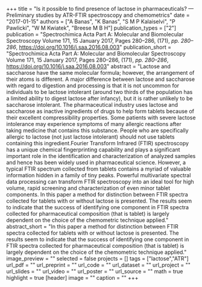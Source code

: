 +++
title = "Is it possible to find presence of lactose in pharmaceuticals? — Preliminary studies by ATR-FTIR spectroscopy and chemometrics"
date = "2017-01-15"
authors = ["A Banas", "K Banas", "S M P Kalaiselvi", "P Pawlicki", "W M Kwiatek", "Breese M B H"]
publication_types = ["2"]
publication = "Spectrochimica Acta Part A: Molecular and Biomolecular Spectroscopy Volume 171, 15 January 2017, Pages 280–286, (171), _pp. 280–286_, https://doi.org/10.1016/j.saa.2016.08.003"
publication_short = "Spectrochimica Acta Part A: Molecular and Biomolecular Spectroscopy Volume 171, 15 January 2017, Pages 280–286, (171), _pp. 280–286_, https://doi.org/10.1016/j.saa.2016.08.003"
abstract = "Lactose and saccharose have the same molecular formula; however, the arrangement of their atoms is different. A major difference between lactose and saccharose with regard to digestion and processing is that it is not uncommon for individuals to be lactose intolerant (around two thirds of the population has a limited ability to digest lactose after infancy), but it is rather unlikely to be saccharose intolerant. The pharmaceutical industry uses lactose and saccharose as inactive ingredients of drugs to help form tablets because of their excellent compressibility properties. Some patients with severe lactose intolerance may experience symptoms of many allergic reactions after taking medicine that contains this substance. People who are specifically allergic to lactose (not just lactose intolerant) should not use tablets containing this ingredient.Fourier Transform Infrared (FTIR) spectroscopy has a unique chemical fingerprinting capability and plays a significant important role in the identification and characterization of analyzed samples and hence has been widely used in pharmaceutical science. However, a typical FTIR spectrum collected from tablets contains a myriad of valuable information hidden in a family of tiny peaks. Powerful multivariate spectral data processing can transform FTIR spectroscopy into an ideal tool for high volume, rapid screening and characterization of even minor tablet components. In this paper a method for distinction between FTIR spectra collected for tablets with or without lactose is presented. The results seem to indicate that the success of identifying one component in FTIR spectra collected for pharmaceutical composition (that is tablet) is largely dependent on the choice of the chemometric technique applied."
abstract_short = "In this paper a method for distinction between FTIR spectra collected for tablets with or without lactose is presented. The results seem to indicate that the success of identifying one component in FTIR spectra collected for pharmaceutical composition (that is tablet) is largely dependent on the choice of the chemometric technique applied."
image_preview = ""
selected = false
projects = []
tags = ["lactose","ATR"]
url_pdf = ""
url_preprint = ""
url_code = ""
url_dataset = ""
url_project = ""
url_slides = ""
url_video = ""
url_poster = ""
url_source = ""
math = true
highlight = true
[header]
image = ""
caption = ""
+++
